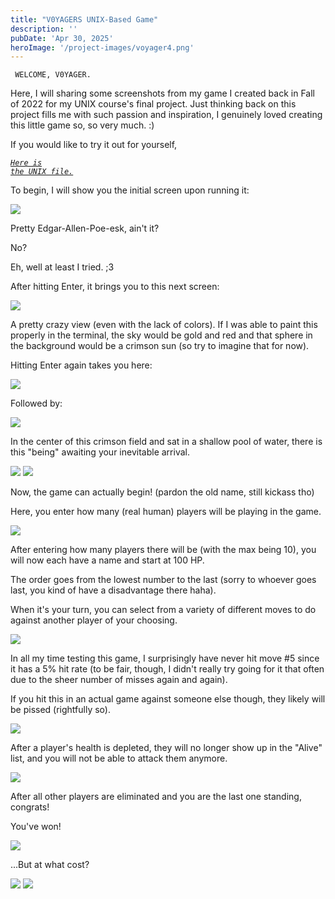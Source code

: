 ```yaml
---
title: "V0YAGERS UNIX-Based Game"
description: ''
pubDate: 'Apr 30, 2025'
heroImage: '/project-images/voyager4.png'
---
```


<code> WELCOME, V0YAGER. </code>

Here, I will sharing some screenshots from my game I created back in Fall of 2022 for my UNIX course's final project. Just thinking back on this project fills me with such passion and inspiration, I genuinely loved creating this little game so, so very much. :)

If you would like to try it out for yourself, 

<code><i><a href="https://github.com/Lukkex/VoyagersUnixGame">Here is the UNIX file.</a></i></code>

To begin, I will show you the initial screen upon running it:

<img src="/project-images/voyager1.png"/>

Pretty Edgar-Allen-Poe-esk, ain't it? 

No? 

Eh, well at least I tried. ;3

After hitting Enter, it brings you to this next screen:

<img src="/project-images/voyager2.png"/>

A pretty crazy view (even with the lack of colors). If I was able to paint this properly in the terminal, the sky would be gold and red and that sphere in the background would be a crimson sun (so try to imagine that for now).

Hitting Enter again takes you here:

<img src="/project-images/voyager3.png"/>

Followed by:

<img src="/project-images/voyager4.png"/>

In the center of this crimson field and sat in a shallow pool of water, there is this "being" awaiting your inevitable arrival.

<img src="/project-images/voyager5.png"/>

<img src="/project-images/voyager6.png"/>

Now, the game can actually begin! (pardon the old name, still kickass tho)

Here, you enter how many (real human) players will be playing in the game.

<img src="/project-images/voyager8.png"/>

After entering how many players there will be (with the max being 10), you will now each have a name and start at 100 HP.

The order goes from the lowest number to the last (sorry to whoever goes last, you kind of have a disadvantage there haha).

When it's your turn, you can select from a variety of different moves to do against another player of your choosing.

<img src="/project-images/voyager7.png"/>

In all my time testing this game, I surprisingly have never hit move #5 since it has a 5% hit rate (to be fair, though, I didn't really try going for it that often due to the sheer number of misses again and again).

If you hit this in an actual game against someone else though, they likely will be pissed (rightfully so).

<img src="/project-images/voyager9.png"/>

After a player's health is depleted, they will no longer show up in the "Alive" list, and you will not be able to attack them anymore.

<img src="/project-images/voyager10.png"/>

After all other players are eliminated and you are the last one standing, congrats! 

You've won! 

<img src="/project-images/voyager11.png"/>

...But at what cost?

<img src="/project-images/voyager12.png"/>

<img src="/project-images/voyager13.png"/>
